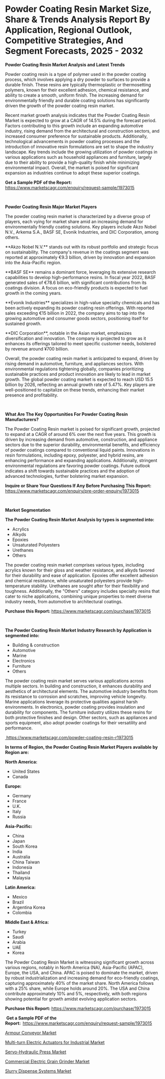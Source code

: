 <p><h1>Powder Coating Resin Market Size, Share & Trends Analysis Report By Application, Regional Outlook, Competitive Strategies, And Segment Forecasts, 2025 - 2032</h1></p><p><strong>Powder Coating Resin Market Analysis and Latest Trends</strong></p>
<p><p>Powder coating resin is a type of polymer used in the powder coating process, which involves applying a dry powder to surfaces to provide a durable finish. These resins are typically thermoplastic or thermosetting polymers, known for their excellent adhesion, chemical resistance, and ability to create a smooth, uniform finish. The increasing demand for environmentally friendly and durable coating solutions has significantly driven the growth of the powder coating resin market.</p><p>Recent market growth analysis indicates that the Powder Coating Resin Market is expected to grow at a CAGR of 14.5% during the forecast period. Factors contributing to this growth include an expanding automotive industry, rising demand from the architectural and construction sectors, and increased consumer preference for sustainable products. Additionally, technological advancements in powder coating processes and the introduction of innovative resin formulations are set to shape the industry landscape. Key trends include the growing utilization of powder coatings in various applications such as household appliances and furniture, largely due to their ability to provide a high-quality finish while minimizing environmental impact. Overall, the market is poised for significant expansion as industries continue to adopt these superior coatings.</p></p>
<p><strong>Get a Sample PDF of the Report:&nbsp;</strong> <a href="https://www.marketscagr.com/enquiry/request-sample/1973015?utm_campaign=2887&utm_medium=2&utm_source=Github&utm_content=ia&utm_term=02042025&utm_id=powder-coating-resin">https://www.marketscagr.com/enquiry/request-sample/1973015</a></p>
<p>&nbsp;</p>
<p><strong>Powder Coating Resin Major Market Players</strong></p>
<p><p>The powder coating resin market is characterized by a diverse group of players, each vying for market share amid an increasing demand for environmentally friendly coating solutions. Key players include Akzo Nobel N.V., Arkema S.A., BASF SE, Evonik Industries, and DIC Corporation, among others.</p><p>**Akzo Nobel N.V.** stands out with its robust portfolio and strategic focus on sustainability. The company's revenue in the coatings segment was reported at approximately €9.3 billion, driven by innovation and expansion into the Asia-Pacific region.</p><p>**BASF SE** remains a dominant force, leveraging its extensive research capabilities to develop high-performance resins. In fiscal year 2022, BASF generated sales of €78.6 billion, with significant contributions from its coatings division. A focus on eco-friendly products is expected to fuel growth in the coming years.</p><p>**Evonik Industries** specializes in high-value specialty chemicals and has been actively expanding its powder coating resin offerings. With reported sales exceeding €15 billion in 2022, the company aims to tap into the growing automotive and consumer goods sectors, positioning itself for sustained growth.</p><p>**DIC Corporation**, notable in the Asian market, emphasizes diversification and innovation. The company is projected to grow as it enhances its offerings tailored to meet specific customer needs, bolstered by revenue around ¥700 billion.</p><p>Overall, the powder coating resin market is anticipated to expand, driven by rising demand in automotive, furniture, and appliances sectors. With environmental regulations tightening globally, companies prioritizing sustainable practices and product innovation are likely to lead in market growth. The global powder coating market is expected to reach USD 15.5 billion by 2026, reflecting an annual growth rate of 5.47%. Key players are well-positioned to capitalize on these trends, enhancing their market presence and profitability.</p></p>
<p>&nbsp;</p>
<p><strong>What Are The Key Opportunities For Powder Coating Resin Manufacturers?</strong></p>
<p><p>The Powder Coating Resin market is poised for significant growth, projected to expand at a CAGR of around 6% over the next five years. This growth is driven by increasing demand from automotive, construction, and appliance sectors due to the superior durability, environmental benefits, and efficiency of powder coatings compared to conventional liquid paints. Innovations in resin formulations, including epoxy, polyester, and hybrid resins, are enhancing performance and expanding applications. Additionally, stringent environmental regulations are favoring powder coatings. Future outlook indicates a shift towards sustainable practices and the adoption of advanced technologies, further bolstering market expansion.</p></p>
<p><strong>Inquire or Share Your Questions If Any Before Purchasing This Report:</strong> <a href="https://www.marketscagr.com/enquiry/pre-order-enquiry/1973015?utm_campaign=2887&utm_medium=2&utm_source=Github&utm_content=ia&utm_term=02042025&utm_id=powder-coating-resin">https://www.marketscagr.com/enquiry/pre-order-enquiry/1973015</a></p>
<p>&nbsp;</p>
<p><strong>Market Segmentation</strong></p>
<p><strong>The Powder Coating Resin Market Analysis by types is segmented into:</strong></p>
<p><ul><li>Acrylics</li><li>Alkyds</li><li>Epoxies</li><li>Unsaturated Polyesters</li><li>Urethanes</li><li>Others</li></ul></p>
<p><p>The powder coating resin market comprises various types, including acrylics known for their gloss and weather resistance, and alkyds favored for their durability and ease of application. Epoxies offer excellent adhesion and chemical resistance, while unsaturated polyesters provide high-temperature stability. Urethanes are sought after for their flexibility and toughness. Additionally, the "Others" category includes specialty resins that cater to niche applications, combining unique properties to meet diverse industry needs, from automotive to architectural coatings.</p></p>
<p><strong>Purchase this Report:&nbsp;</strong><a href="https://www.marketscagr.com/purchase/1973015?utm_campaign=2887&utm_medium=2&utm_source=Github&utm_content=ia&utm_term=02042025&utm_id=powder-coating-resin">https://www.marketscagr.com/purchase/1973015</a></p>
<p>&nbsp;</p>
<p><strong>The Powder Coating Resin Market Industry Research by Application is segmented into:</strong></p>
<p><ul><li>Building & construction</li><li>Automotive</li><li>Marine</li><li>Electronics</li><li>Furniture</li><li>Others</li></ul></p>
<p><p>The powder coating resin market serves various applications across multiple sectors. In building and construction, it enhances durability and aesthetics of architectural elements. The automotive industry benefits from its resistance to corrosion and scratches, improving vehicle longevity. Marine applications leverage its protective qualities against harsh environments. In electronics, powder coating provides insulation and durability for components. The furniture industry utilizes these resins for both protective finishes and design. Other sectors, such as appliances and sports equipment, also adopt powder coatings for their versatility and performance.</p></p>
<p><a href="https://www.marketscagr.com/powder-coating-resin-r1973015?utm_campaign=2887&utm_medium=2&utm_source=Github&utm_content=ia&utm_term=02042025&utm_id=powder-coating-resin">&nbsp;https://www.marketscagr.com/powder-coating-resin-r1973015</a></p>
<p><strong>In terms of Region, the Powder Coating Resin Market Players available by Region are:</strong></p>
<p>
    <p> <strong> North America: </strong>
        <ul>
            <li>United States</li>
            <li>Canada</li>
        </ul>
        </p> 
    <p> <strong> Europe: </strong>
        <ul>
            <li>Germany</li>
            <li>France</li>
            <li>U.K.</li>
            <li>Italy</li>
            <li>Russia</li>
        </ul>
        </p> 
    <p> <strong> Asia-Pacific: </strong>
        <ul>
            <li>China</li>
            <li>Japan</li>
            <li>South Korea</li>
            <li>India</li>
            <li>Australia</li>
            <li>China Taiwan</li>
            <li>Indonesia</li>
            <li>Thailand</li>
            <li>Malaysia</li>
        </ul>
        </p> 
    <p> <strong> Latin America: </strong>
        <ul>
            <li>Mexico</li>
            <li>Brazil</li>
            <li>Argentina Korea</li>
            <li>Colombia</li>
        </ul>
        </p> 
    <p> <strong> Middle East & Africa: </strong>
        <ul>
            <li>Turkey</li>
            <li>Saudi</li>
            <li>Arabia</li>
            <li>UAE</li>
            <li>Korea</li>
        </ul>
    </p>
    </p>
<p><p>The Powder Coating Resin Market is witnessing significant growth across various regions, notably in North America (NA), Asia-Pacific (APAC), Europe, the USA, and China. APAC is poised to dominate the market, driven by robust industrialization and increasing demand for eco-friendly coatings, capturing approximately 40% of the market share. North America follows with a 25% share, while Europe holds around 20%. The USA and China contribute approximately 10% and 5%, respectively, with both regions showing potential for growth amidst evolving application sectors.</p></p>
<p><strong>Purchase this Report: </strong><a href="https://www.marketscagr.com/purchase/1973015?utm_campaign=2887&utm_medium=2&utm_source=Github&utm_content=ia&utm_term=02042025&utm_id=powder-coating-resin">https://www.marketscagr.com/purchase/1973015</a></p>
<p>&nbsp;<strong>Get a Sample PDF of the Report:&nbsp;&nbsp;</strong><a href="https://www.marketscagr.com/enquiry/request-sample/1973015?utm_campaign=2887&utm_medium=2&utm_source=Github&utm_content=ia&utm_term=02042025&utm_id=powder-coating-resin">https://www.marketscagr.com/enquiry/request-sample/1973015</a></p>
<p><strong></strong></p>
<p><p><a href="https://www.linkedin.com/pulse/future-growth-revenue-analysis-armour-conveyor-market-129-cagr-tptuf?utm_campaign=2887&utm_medium=2&utm_source=Github&utm_content=ia&utm_term=02042025&utm_id=powder-coating-resin">Armour Conveyor Market</a></p><p><a href="https://www.linkedin.com/pulse/global-multi-turn-electric-actuators-industrial-market-pw3wf?utm_campaign=2887&utm_medium=2&utm_source=Github&utm_content=ia&utm_term=02042025&utm_id=powder-coating-resin">Multi-turn Electric Actuators for Industrial Market</a></p><p><a href="https://www.linkedin.com/pulse/servo-hydraulic-press-market-size-forecast-analysis-129-snlwe?utm_campaign=2887&utm_medium=2&utm_source=Github&utm_content=ia&utm_term=02042025&utm_id=powder-coating-resin">Servo-Hydraulic Press Market</a></p><p><a href="https://www.linkedin.com/pulse/understanding-commercial-electric-grain-grinder-market-q55mf?utm_campaign=2887&utm_medium=2&utm_source=Github&utm_content=ia&utm_term=02042025&utm_id=powder-coating-resin">Commercial Electric Grain Grinder Market</a></p><p><a href="https://www.linkedin.com/pulse/decoding-slurry-dispense-systems-market-signals-growth-algorithms-zv5le?utm_campaign=2887&utm_medium=2&utm_source=Github&utm_content=ia&utm_term=02042025&utm_id=powder-coating-resin">Slurry Dispense Systems Market</a></p></p>
